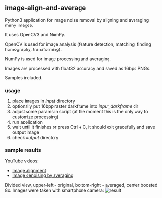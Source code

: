 ## image-align-and-average

Python3 application for image noise removal by aligning and averaging many images.

It uses OpenCV3 and NumPy.

OpenCV is used for image analysis (feature detection, matching, finding homography, transforming).

NumPy is used for image processing and averaging. 

Images are processed with float32 accuracy and saved as 16bpc PNGs.

Samples included.


### usage

1. place images in *input* directory
1. optionally put 16bpp raster darkframe into *input_darkframe* dir
1. adjust some params in script (at the moment this is the only way to customize processing)
1. run application
1. wait until it finishes or press Ctrl + C, it should exit gracefully and save output image
1. check *output* directory

### sample results

YouTube videos:
  * [Image alignment](https://www.youtube.com/watch?v=hhg6CC40sQQ)
  * [Image denoising by averaging](https://www.youtube.com/watch?v=gHukdX8MLIU)

Divided view, upper-left - original, bottom-right - averaged, center boosted 8x. Images were taken with smartphone camera:
![result](https://raw.githubusercontent.com/michal2229/image-align-and-average/master/results/IMG_20160402_210944_40-images_boost-8x_comparision_small.jpg)
